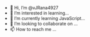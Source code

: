 - 👋 Hi, I’m @vJRana4927
- 👀 I’m interested in learning...
- 🌱 I’m currently learning JavaScript...
- 💞️ I’m looking to collaborate on ...
- 📫 How to reach me ...

<!---
vJRana4927 is a ✨ special ✨ repository because its `vJRana.md` (this file) appears on your GitHub profile.
You can click the Preview link to take a look at your changes.
--->
